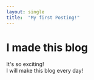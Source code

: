 ```yaml
---
layout: single
title:  "My first Posting!"
---
```


# I made this blog

It's so exciting! 
<br>I will make this blog every day!